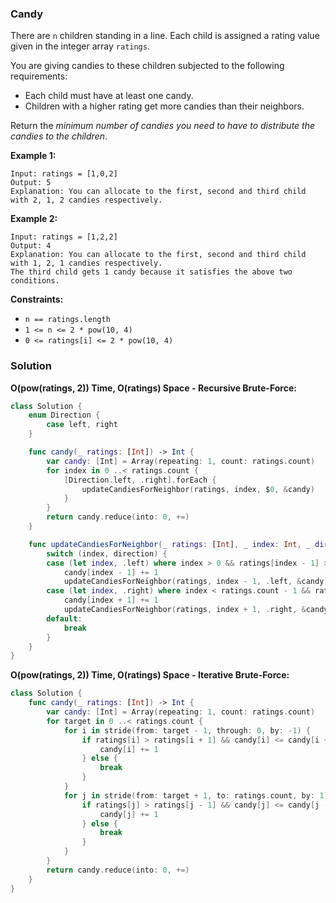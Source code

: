 
### Candy

There are `n` children standing in a line. Each child is assigned a rating value given in the integer array `ratings`.

You are giving candies to these children subjected to the following requirements:

* Each child must have at least one candy.
* Children with a higher rating get more candies than their neighbors.

Return the _minimum number of candies you need to have to distribute the candies to the children_.

__Example 1:__
```
Input: ratings = [1,0,2]
Output: 5
Explanation: You can allocate to the first, second and third child with 2, 1, 2 candies respectively.
```
__Example 2:__
```
Input: ratings = [1,2,2]
Output: 4
Explanation: You can allocate to the first, second and third child with 1, 2, 1 candies respectively.
The third child gets 1 candy because it satisfies the above two conditions.
```

__Constraints:__
* `n == ratings.length`
* `1 <= n <= 2 * pow(10, 4)`
* `0 <= ratings[i] <= 2 * pow(10, 4)`

### Solution
__O(pow(ratings, 2)) Time, O(ratings) Space - Recursive Brute-Force:__
```Swift
class Solution {
    enum Direction {
        case left, right
    }

    func candy(_ ratings: [Int]) -> Int {
        var candy: [Int] = Array(repeating: 1, count: ratings.count)
        for index in 0 ..< ratings.count {
            [Direction.left, .right].forEach {
                updateCandiesForNeighbor(ratings, index, $0, &candy)
            }
        }
        return candy.reduce(into: 0, +=)
    }

    func updateCandiesForNeighbor(_ ratings: [Int], _ index: Int, _ direction: Direction, _ candy: inout [Int]) {
        switch (index, direction) {
        case (let index, .left) where index > 0 && ratings[index - 1] > ratings[index] && candy[index - 1] <= candy[index]:
            candy[index - 1] += 1
            updateCandiesForNeighbor(ratings, index - 1, .left, &candy)
        case (let index, .right) where index < ratings.count - 1 && ratings[index + 1] > ratings[index] && candy[index + 1] <= candy[index]:
            candy[index + 1] += 1
            updateCandiesForNeighbor(ratings, index + 1, .right, &candy)
        default:
            break
        }
    }
}
```
__O(pow(ratings, 2)) Time, O(ratings) Space - Iterative Brute-Force:__
```Swift
class Solution {
    func candy(_ ratings: [Int]) -> Int {
        var candy: [Int] = Array(repeating: 1, count: ratings.count)
        for target in 0 ..< ratings.count {
            for i in stride(from: target - 1, through: 0, by: -1) {
                if ratings[i] > ratings[i + 1] && candy[i] <= candy[i + 1] {
                    candy[i] += 1
                } else {
                    break
                }
            }
            for j in stride(from: target + 1, to: ratings.count, by: 1) {
                if ratings[j] > ratings[j - 1] && candy[j] <= candy[j - 1] {
                    candy[j] += 1
                } else {
                    break
                }
            }
        }
        return candy.reduce(into: 0, +=)
    }
}
```